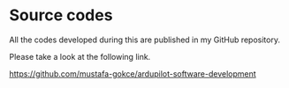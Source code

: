 # Source codes

All the codes developed during this are published in my GitHub repository.

Please take a look at the following link.

https://github.com/mustafa-gokce/ardupilot-software-development